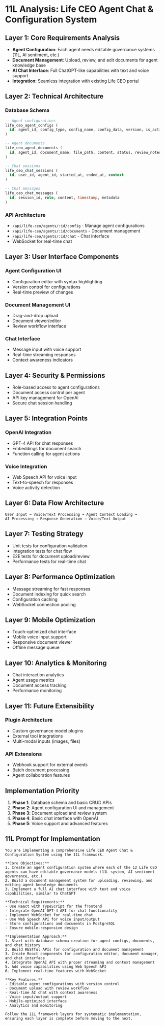 # 11L Analysis: Life CEO Agent Chat & Configuration System

## Layer 1: Core Requirements Analysis
- **Agent Configuration**: Each agent needs editable governance systems (11L, AI sentiment, etc.)
- **Document Management**: Upload, review, and edit documents for agent knowledge base
- **AI Chat Interface**: Full ChatGPT-like capabilities with text and voice support
- **Integration**: Seamless integration with existing Life CEO portal

## Layer 2: Technical Architecture
### Database Schema
```sql
-- Agent configurations
life_ceo_agent_configs (
  id, agent_id, config_type, config_name, config_data, version, is_active
)

-- Agent documents
life_ceo_agent_documents (
  id, agent_id, document_name, file_path, content, status, review_notes
)

-- Chat sessions
life_ceo_chat_sessions (
  id, user_id, agent_id, started_at, ended_at, context
)

-- Chat messages
life_ceo_chat_messages (
  id, session_id, role, content, timestamp, metadata
)
```

### API Architecture
- `/api/life-ceo/agents/:id/config` - Manage agent configurations
- `/api/life-ceo/agents/:id/documents` - Document management
- `/api/life-ceo/agents/:id/chat` - Chat interface
- WebSocket for real-time chat

## Layer 3: User Interface Components
### Agent Configuration UI
- Configuration editor with syntax highlighting
- Version control for configurations
- Real-time preview of changes

### Document Management UI
- Drag-and-drop upload
- Document viewer/editor
- Review workflow interface

### Chat Interface
- Message input with voice support
- Real-time streaming responses
- Context awareness indicators

## Layer 4: Security & Permissions
- Role-based access to agent configurations
- Document access control per agent
- API key management for OpenAI
- Secure chat session handling

## Layer 5: Integration Points
### OpenAI Integration
- GPT-4 API for chat responses
- Embeddings for document search
- Function calling for agent actions

### Voice Integration
- Web Speech API for voice input
- Text-to-speech for responses
- Voice activity detection

## Layer 6: Data Flow Architecture
```
User Input → Voice/Text Processing → Agent Context Loading → 
AI Processing → Response Generation → Voice/Text Output
```

## Layer 7: Testing Strategy
- Unit tests for configuration validation
- Integration tests for chat flow
- E2E tests for document upload/review
- Performance tests for real-time chat

## Layer 8: Performance Optimization
- Message streaming for fast responses
- Document indexing for quick search
- Configuration caching
- WebSocket connection pooling

## Layer 9: Mobile Optimization
- Touch-optimized chat interface
- Mobile voice input support
- Responsive document viewer
- Offline message queue

## Layer 10: Analytics & Monitoring
- Chat interaction analytics
- Agent usage metrics
- Document access tracking
- Performance monitoring

## Layer 11: Future Extensibility
### Plugin Architecture
- Custom governance model plugins
- External tool integrations
- Multi-modal inputs (images, files)

### API Extensions
- Webhook support for external events
- Batch document processing
- Agent collaboration features

## Implementation Priority
1. **Phase 1**: Database schema and basic CRUD APIs
2. **Phase 2**: Agent configuration UI and management
3. **Phase 3**: Document upload and review system
4. **Phase 4**: Basic chat interface with OpenAI
5. **Phase 5**: Voice support and advanced features

## 11L Prompt for Implementation

```
You are implementing a comprehensive Life CEO Agent Chat & Configuration System using the 11L framework.

**Core Objectives:**
1. Create an agent configuration system where each of the 12 Life CEO agents can have editable governance models (11L system, AI sentiment governance, etc.)
2. Build a document management system for uploading, reviewing, and editing agent knowledge documents
3. Implement a full AI chat interface with text and voice capabilities, similar to ChatGPT

**Technical Requirements:**
- Use React with TypeScript for the frontend
- Integrate OpenAI GPT-4 API for chat functionality
- Implement WebSocket for real-time chat
- Use Web Speech API for voice input/output
- Store configurations and documents in PostgreSQL
- Ensure mobile-responsive design

**Implementation Approach:**
1. Start with database schema creation for agent configs, documents, and chat history
2. Build RESTful APIs for configuration and document management
3. Create React components for configuration editor, document manager, and chat interface
4. Integrate OpenAI API with proper streaming and context management
5. Add voice capabilities using Web Speech API
6. Implement real-time features with WebSocket

**Key Features:**
- Editable agent configurations with version control
- Document upload with review workflow
- Real-time AI chat with context awareness
- Voice input/output support
- Mobile-optimized interface
- Analytics and monitoring

Follow the 11L framework layers for systematic implementation, ensuring each layer is complete before moving to the next.
```